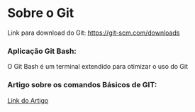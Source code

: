# Sobre o Git

Link para download do Git: https://git-scm.com/downloads

### Aplicação Git Bash:

O Git Bash é um terminal extendido para otimizar o uso do Git

### Artigo sobre os comandos Básicos de GIT:

[Link do Artigo](https://www.hostinger.com.br/tutoriais/comandos-basicos-de-git?ppc_campaign=google_performance_max&gclid=CjwKCAjw14uVBhBEEiwAaufYx2J1zxIubfT-en3WrghZRcjobZZPMO43trzjK233wjuin_1FK7aiuhoCsnwQAvD_BwE)
